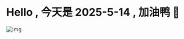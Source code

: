 
# Hello , 今天是 2025-5-14 , 加油鸭 🤭

![img](https://v1.jinrishici.com/all.svg?font-size=18&spacing=4)

